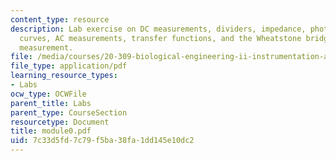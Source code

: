 ```yaml
---
content_type: resource
description: Lab exercise on DC measurements, dividers, impedance, photodiode i-v
  curves, AC measurements, transfer functions, and the Wheatstone bridge for temperature
  measurement.
file: /media/courses/20-309-biological-engineering-ii-instrumentation-and-measurement-fall-2006/7c33d5fd7c79f5ba38fa1dd145e10dc2_module0.pdf
file_type: application/pdf
learning_resource_types:
- Labs
ocw_type: OCWFile
parent_title: Labs
parent_type: CourseSection
resourcetype: Document
title: module0.pdf
uid: 7c33d5fd-7c79-f5ba-38fa-1dd145e10dc2
---
```

